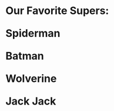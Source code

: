 <html>
 <head>
  <title>HTML CSS Workshop 8/8</title>
 </head>
 <body>
 <h1>Our Favorite Supers:</h>
 <p>Spiderman</p>
 <p>Batman</p>
 <p>Wolverine</p>
 <p>Jack Jack</p>
</body>
</html>
